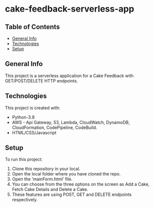 # cake-feedback-serverless-app
## Table of Contents
* [General Info](#general-info)
* [Technologies](#technologies)
* [Setup](#setup)

## General Info
This project is a serverless application for a Cake Feedback with GET/POST/DELETE HTTP endpoints.

## Technologies
This project is created with:
* Python-3.9
* AWS - Api Gateway, S3, Lambda, CloudWatch, DynamoDB, CloudFormation, CodePipeline, CodeBuild.
* HTML/CSS/Javascript

## Setup
To run this project:
1. Clone this repository in your local.
2. Open the local folder where you have cloned the repo.
3. Open the 'mainForm.html' file.
4. You can choose from the three options on the screen as Add a Cake, Fetch Cake Details and Delete a Cake.
5. These features are using POST, GET and DELETE endpoints respectively.
